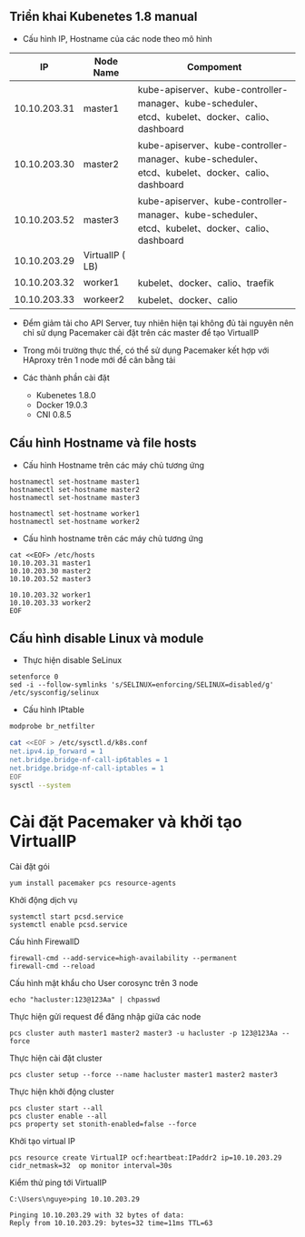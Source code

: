 ## Triển khai Kubenetes 1.8 manual

- Cấu hình IP, Hostname của các node theo mô hình

| IP           | Node Name | Compoment                                                         |
| ------------ | ------ | ------------------------------------------------------------ |
| 10.10.203.31 | master1  | kube-apiserver、kube-controller-manager、kube-scheduler、etcd、kubelet、docker、calio、dashboard |
| 10.10.203.30 | master2  | kube-apiserver、kube-controller-manager、kube-scheduler、etcd、kubelet、docker、calio、dashboard |
| 10.10.203.52 | master3  | kube-apiserver、kube-controller-manager、kube-scheduler、etcd、kubelet、docker、calio、dashboard |
| 10.10.203.29 | VirtualIP ( LB)  | |
| 10.10.203.32 | worker1  | kubelet、docker、calio、traefik                            |
| 10.10.203.33 | workeer2  | kubelet、docker、calio


- Đểm giảm tải cho API Server, tuy nhiên hiện tại không đủ tài nguyên nên chỉ sử dụng Pacemaker cài đặt trên các master để tạo VirtualIP
- Trong môi trường thực thế, có thể sử dụng Pacemaker kết hợp với HAproxy trên 1 node mới để cân bằng tải

- Các thành phần cài đặt
    - Kubenetes 1.8.0
    - Docker 19.0.3
    - CNI 0.8.5


## Cấu hình Hostname và file hosts
- Cấu hình Hostname trên các máy chủ tương ứng

```
hostnamectl set-hostname master1
hostnamectl set-hostname master2
hostnamectl set-hostname master3

hostnamectl set-hostname worker1
hostnamectl set-hostname worker2
```

- Cấu hình hostname trên các máy chủ tương ứng

```
cat <<EOF> /etc/hosts
10.10.203.31 master1
10.10.203.30 master2
10.10.203.52 master3

10.10.203.32 worker1
10.10.203.33 worker2
EOF
```

## Cấu hình disable Linux và module 
- Thực hiện disable SeLinux

```
setenforce 0
sed -i --follow-symlinks 's/SELINUX=enforcing/SELINUX=disabled/g' /etc/sysconfig/selinux
```

- Cấu hình IPtable

```bash
modprobe br_netfilter

cat <<EOF > /etc/sysctl.d/k8s.conf
net.ipv4.ip_forward = 1
net.bridge.bridge-nf-call-ip6tables = 1
net.bridge.bridge-nf-call-iptables = 1
EOF
sysctl --system
```


# Cài đặt Pacemaker và khởi tạo VirtualIP

Cài đặt gói
```
yum install pacemaker pcs resource-agents

```

Khởi động dịch vụ
```
systemctl start pcsd.service
systemctl enable pcsd.service
```

Cấu hình FirewallD
```
firewall-cmd --add-service=high-availability --permanent
firewall-cmd --reload
```

Cấu hình mật khẩu cho User corosync trên 3 node
```
echo "hacluster:123@123Aa" | chpasswd

```

Thực hiện gửi request để đăng nhập giữa các node
```
pcs cluster auth master1 master2 master3 -u hacluster -p 123@123Aa --force

```

Thực hiện cài đặt cluster
```
pcs cluster setup --force --name hacluster master1 master2 master3

```

Thực hiện khởi động cluster
```
pcs cluster start --all
pcs cluster enable --all
pcs property set stonith-enabled=false --force

```

Khởi tạo virtual IP
```
pcs resource create VirtualIP ocf:heartbeat:IPaddr2 ip=10.10.203.29 cidr_netmask=32  op monitor interval=30s
```

Kiểm thử ping tới VirtualIP
```
C:\Users\nguye>ping 10.10.203.29

Pinging 10.10.203.29 with 32 bytes of data:
Reply from 10.10.203.29: bytes=32 time=11ms TTL=63

```